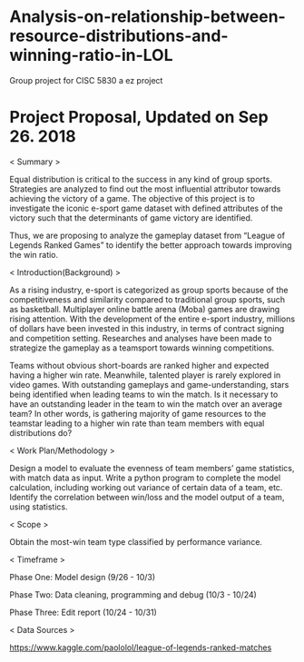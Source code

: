# Analysis-on-relationship-between-resource-distributions-and-winning-ratio-in-LOL
Group project for CISC 5830
a ez project

# Project Proposal, Updated on Sep 26. 2018

< Summary >

Equal distribution is critical to the success in any kind of group sports. Strategies are analyzed to find out the most influential attributor towards achieving the victory of a game. The objective of this project is to investigate the iconic e-sport game dataset with defined attributes of the victory such that the determinants of game victory are identified. 

Thus, we are proposing to analyze the gameplay dataset from “League of Legends Ranked Games” to identify the better approach towards improving the win ratio.

< Introduction(Background) >

As a rising industry, e-sport is categorized as group sports because of the competitiveness and similarity compared to traditional group sports, such as basketball. Multiplayer online battle arena (Moba) games are drawing rising attention. With the development of the entire e-sport industry, millions of dollars have been invested in this industry, in terms of contract signing and competition setting.  Researches and analyses have been made to strategize the gameplay as a teamsport towards winning competitions.

Teams without obvious short-boards are ranked higher and expected having a higher win rate. Meanwhile, talented player is rarely explored in video games. With outstanding gameplays and game-understanding, stars being identified when leading teams to win the match. Is it necessary to have an outstanding leader in the team to win the match over an average team? In other words, is gathering majority of game resources to the teamstar leading to a higher win rate than team members with equal distributions do? 

< Work Plan/Methodology >

Design a model to evaluate the evenness of team members’ game statistics, with match data as input.
Write a python program to complete the model calculation, including working out variance of certain data of a team, etc.
Identify the correlation between win/loss and the model output of a team, using statistics.


< Scope >
 
Obtain the most-win team type classified by performance variance.
 
< Timeframe >
 
Phase One: Model design (9/26 - 10/3)

Phase Two: Data cleaning, programming and debug (10/3 - 10/24)

Phase Three: Edit report (10/24 - 10/31)

< Data Sources >
 
https://www.kaggle.com/paololol/league-of-legends-ranked-matches




